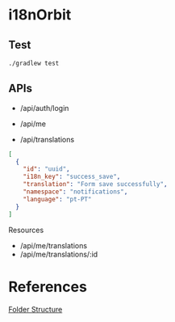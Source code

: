 # i18nOrbit


## Test

```bash
./gradlew test
```

## APIs

- /api/auth/login
- /api/me

- /api/translations

```json
[
  {
    "id": "uuid",
    "i18n_key": "success_save",
    "translation": "Form save successfully",
    "namespace": "notifications",
    "language": "pt-PT"
  }
]
```

Resources
- /api/me/translations
- /api/me/translations/:id


# References

[Folder Structure](https://docs.spring.io/spring-boot/docs/2.0.0.RELEASE/reference/html/using-boot-structuring-your-code.html)
